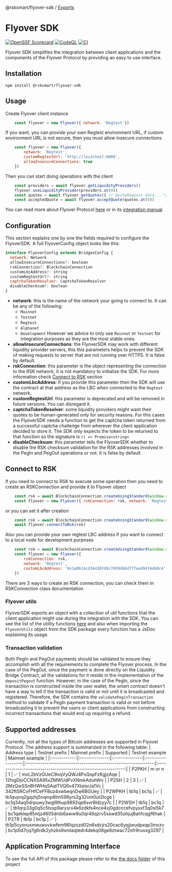 @rsksmart/flyover-sdk / [Exports](modules.md)

# Flyover SDK
[![OpenSSF Scorecard](https://api.scorecard.dev/projects/github.com/rsksmart/flyover-sdk/badge)](https://scorecard.dev/viewer/?uri=github.com/rsksmart/flyover-sdk)
[![CodeQL](https://github.com/rsksmart/flyover-sdk/workflows/CodeQL/badge.svg)](https://github.com/rsksmart/flyover-sdk/actions?query=workflow%3ACodeQL)
[![CI](https://github.com/rsksmart/flyover-sdk/actions/workflows/ci.yml/badge.svg)](https://github.com/rsksmart/flyover-sdk/actions/workflows/ci.yml)

Flyover SDK simplifies the integration between client applications and the components of the Flyover Protocol by providing an easy to use interface.
## Installation
    npm install @rsksmart/flyover-sdk
## Usage
Create Flyover client instance
```javascript
    const flyover = new Flyover({ network: 'Regtest'})
```
If you want, you can provide your own Regtest environment URL, if custom environment URL is not secure, then you must allow insecure connections
```javascript
    const flyover = new Flyover({
        network: 'Regtest',
        customRegtestUrl: 'http://localhost:8080',
        allowInsecureConnections: true
    })
```
Then you can start doing operations with the client
```javascript
    const providers = await flyover.getLiquidityProviders()
    flyover.useLiquidityProvider(providers.at(0))
    const quotes = await flyover.getQuotes({ /* QuoteRequest data... */ })
    const acceptedQuote = await flyover.acceptQuote(quotes.at(0))
```
You can read more about Flyover Protocol [here](https://dev.rootstock.io/developers/integrate/flyover/) or in its [integration manual](https://dev.rootstock.io/developers/integrate/flyover/sdk/).

## Configuration
This section explains one by one the fields required to configure the FlyoverSDK. A full FlyoverConfig object
looks like this:
```javascript
interface FlyoverConfig extends BridgesConfig {
  network: Network
  allowInsecureConnections?: boolean
  rskConnection?: BlockchainConnection
  customLbcAddress?: string
  customRegtestUrl?: string
  captchaTokenResolver: CaptchaTokenResolver
  disableChecksum?: boolean
}
```
- **network**: this is the name of the network your going to connect to. It can be any of the following:
    - `Mainnet`
    - `Testnet`
    - `Regtest`
    - `Alphanet`
    - `Development`
However we advice to only use `Mainnet` or `Testnet` for integration purposes as they are the most stable ones.
- **allowInsecureConnections**: the FlyoverSDK may work with different liquidity provider servers, this this parameters helps to prevent the SDK of making requests to server that are not running over HTTPS. It is false by default.
- **rskConnection**: this parameter is the object representing the connection to the RSK network, it is not mandatory to initialize the SDK. For more information check [Connect to RSK](#connect-to-rsk) section
- **customLbcAddress**: if you provide this parameter then the SDK will use the contract at that address as the LBC when connected to the `Regtest` network.
- **customRegtestUrl**: this parameter is deprecated and will be removed in future versions. You can disregard it.
- **captchaTokenResolver**: some liquidity providers might want their quotes to be human-generated only for security reasons. For this cases the FlyoverSDK needs a function to get the captcha token returned from a successful captcha challenge from wherever the client application decided to store it. The SDK only expects the token to be returned to that function so the signature is `() => Promise<string>`
- **disableChecksum**: this parameter tells the FlyoverSDK whether to disable the RSK checksum validation for the RSK addresses involved in the PegIn and PegOut operations or not. It is false by default.

## Connect to RSK
If you need to connect to RSK to execute some operation then you need to create an RSKConnection and provide it to
Flyover object
```javascript
    const rsk = await BlockchainConnection.createUsingStandard(window.ethereum)
    const flyover = new Flyover({ rskConnection: rsk, network: 'Regtest' })
```
or you can set it after creation
```javascript
    const rsk = await BlockchainConnection.createUsingStandard(window.ethereum)
    await flyover.connectToRsk(rsk)
```
Also you can provide your own regtest LBC address if you want to connect to a local node for development purposes
```javascript
    const rsk = await BlockchainConnection.createUsingStandard(window.ethereum)
    const flyover = new Flyover({
        rskConnection: rsk,
        network: 'Regtest',
        customLbcAddress: '0x1eD614cd3443EFd9c70F04b6d777aed947A4b0c4'
    })
```
There are 3 ways to create an RSK connection, you can check them in RSKConnection class documentation

### Flyover utils
FlyoverSDK exports an object with a collection of util functions that the client application might use during the integration with the SDK. You can see the list of the utility functions [here](./docs/modules.md#flyoverutils) and also when importing the `FlyoverUtils` object from the SDK package every function has a JsDoc explaining its usage.

### Transaction validation
Both PegIn and PegOut payments should be validated to ensure they accomplish with all the requirements to complete the Flyover process. In the case of the PegOut, since the payment is done directly on the Liquidity Bridge Contract, all the validations for it reside in the implementation of the `depositPegout` function. However, in the case of the PegIn, since the transaction is constructed inside the user wallet, the smart contract doesn't have a way to tell if the transaction is valid or not until it is broadcasted and registered. Therefore, the SDK contains the `validatePeginTransaction` method to validate if a PegIn payment transaction is valid or not before broadcasting it to prevent the users or client applications from constructing incorrect transactions that would end up requiring a refund.

## Supported addresses
Currently, not all the types of Bitcoin addresses are supported in Flyover Protocol. The address support is summarized in the following table:
| Address type | Testnet prefix | Mainnet prefix |     Supported      |                        Testnet example                         |                        Mainnet example                         |
|:------------:|:--------------:|:--------------:|:------------------:|:--------------------------------------------------------------:|:--------------------------------------------------------------:|
|    P2PKH     |     m or n     |       1        | :white_check_mark: |               mvL2bVzGUeC9oqVyQWJ4PxQspFzKgjzAqe               |               12higDjoCCNXSA95xZMWUdPvXNmkAduhWv               |
|     P2SH     |       2        |       3        | :white_check_mark: |              2MzQwSSnBHWHqSAqtTVQ6v47XtaisrJa1Vc               |               342ftSRCvFHfCeFFBuz4xwbeqnDw6BGUey               |
|    P2WPKH    |      tb1q      |      bc1q      | :white_check_mark: |           tb1qvprq2gqzhj5nqmp8tm598yrs2g32vm0ut2lcge           |           bc1q34aq5drpuwy3wgl9lhup9892qp6svr8ldzyy7c           |
|    P2WSH     |      tb1q      |      bc1q      | :white_check_mark: | tb1qrp33g0q5c5txsp9arysrx4k6zdkfs4nce4xj0gdcccefvpysxf3q0sl5k7 | bc1qeklep85ntjz4605drds6aww9u0qr46qzrv5xswd35uhjuj8ahfcqgf6hak |
|     P2TR     |      tb1p      |      bc1p      | :white_check_mark: | tb1p5cyxnuxmeuwuvkwfem96lqzszd02n6xdcjrs20cac6yqjjwudpxqp3mvzv | bc1p5d7rjq7g6rdk2yhzks9smlaqtedr4dekq08ge8ztwac72sfr9rusxg3297 |

## Application Programming Interface
To see the full API of this package please refer to the [the docs folder](./docs/) of this project

